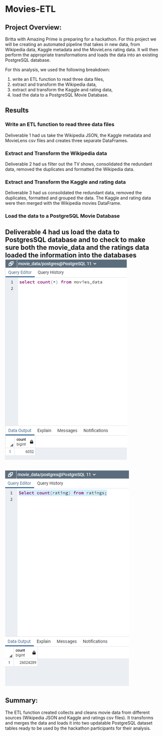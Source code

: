# Movies-ETL

## Project Overview:

Britta with Amazing Prime is preparing for a hackathon. For this project we will be creating an automated pipeline that takes in new data, from Wikipedia data, Kaggle metadata and the MovieLens rating data. It will then perform the appropriate transformations and loads the data into an existing PostgreSQL database.

For this analysis, we used the following breakdown:
1.	write an ETL function to read three data files,
2.	extract and transform the Wikipedia data,
3.	extract and transform the Kaggle and rating data,
4.	load the data to a PostgreSQL Movie Database.

## Results

### Write an ETL function to read three data files

Deliverable 1 had us take the Wikipedia JSON, the Kaggle metadata and MovieLens csv files and creates three separate DataFrames.

### Extract and Transform the Wikipedia data

Deliverable 2 had us filter out the TV shows, consolidated the redundant data, removed the duplicates and formatted the Wikipedia data.

### Extract and Transform the Kaggle and rating data

Deliverable 3 had us consolidated the redundant data, removed the duplicates, formatted and grouped the data. The Kaggle and rating data were then merged with the Wikipedia movies DataFrame.
### Load the data to a PostgreSQL Movie Database

Deliverable 4 had us load the data to PostgresSQL database and to check to make sure both the movie_data  and the ratings data loaded the information into the databases
![movie_data](https://github.com/backwater-graphics/Movies-ETL/blob/main/Resources/movies_query.png)
---
![ratings](https://github.com/backwater-graphics/Movies-ETL/blob/main/Resources/ratings_query.png)
---
## Summary:

The ETL function created collects and cleans movie data from different sources (Wikipedia JSON and Kaggle and ratings csv files). It transforms and merges the data and loads it into two updatable PostgreSQL dataset tables ready to be used by the hackathon participants for their analysis.
